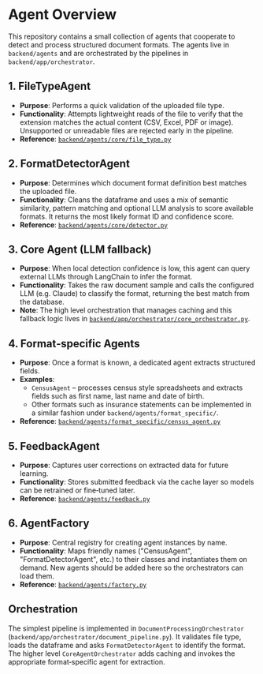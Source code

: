 # Agent Overview

This repository contains a small collection of agents that cooperate to detect and process structured document formats. The agents live in `backend/agents` and are orchestrated by the pipelines in `backend/app/orchestrator`.

## 1. FileTypeAgent
- **Purpose**: Performs a quick validation of the uploaded file type.
- **Functionality**: Attempts lightweight reads of the file to verify that the extension matches the actual content (CSV, Excel, PDF or image). Unsupported or unreadable files are rejected early in the pipeline.
- **Reference**: [`backend/agents/core/file_type.py`](backend/agents/core/file_type.py)

## 2. FormatDetectorAgent
- **Purpose**: Determines which document format definition best matches the uploaded file.
- **Functionality**: Cleans the dataframe and uses a mix of semantic similarity, pattern matching and optional LLM analysis to score available formats. It returns the most likely format ID and confidence score.
- **Reference**: [`backend/agents/core/detector.py`](backend/agents/core/detector.py)

## 3. Core Agent (LLM fallback)
- **Purpose**: When local detection confidence is low, this agent can query external LLMs through LangChain to infer the format.
- **Functionality**: Takes the raw document sample and calls the configured LLM (e.g. Claude) to classify the format, returning the best match from the database.
- **Note**: The high level orchestration that manages caching and this fallback logic lives in [`backend/app/orchestrator/core_orchestrator.py`](backend/app/orchestrator/core_orchestrator.py).

## 4. Format‑specific Agents
- **Purpose**: Once a format is known, a dedicated agent extracts structured fields.
- **Examples**:
  - `CensusAgent` – processes census style spreadsheets and extracts fields such as first name, last name and date of birth.
  - Other formats such as insurance statements can be implemented in a similar fashion under `backend/agents/format_specific/`.
- **Reference**: [`backend/agents/format_specific/census_agent.py`](backend/agents/format_specific/census_agent.py)

## 5. FeedbackAgent
- **Purpose**: Captures user corrections on extracted data for future learning.
- **Functionality**: Stores submitted feedback via the cache layer so models can be retrained or fine‑tuned later.
- **Reference**: [`backend/agents/feedback.py`](backend/agents/feedback.py)

## 6. AgentFactory
- **Purpose**: Central registry for creating agent instances by name.
- **Functionality**: Maps friendly names ("CensusAgent", "FormatDetectorAgent", etc.) to their classes and instantiates them on demand. New agents should be added here so the orchestrators can load them.
- **Reference**: [`backend/agents/factory.py`](backend/agents/factory.py)

## Orchestration
The simplest pipeline is implemented in `DocumentProcessingOrchestrator` (`backend/app/orchestrator/document_pipeline.py`). It validates file type, loads the dataframe and asks `FormatDetectorAgent` to identify the format. The higher level `CoreAgentOrchestrator` adds caching and invokes the appropriate format‑specific agent for extraction.
